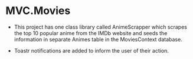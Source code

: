 
# MVC.Movies

- This project has one class library called AnimeScrapper which scrapes the top 10 popular anime from the IMDb website and seeds the information in separate Animes table in the MoviesContext database.

- Toastr notifications are added to inform the user of their action.
